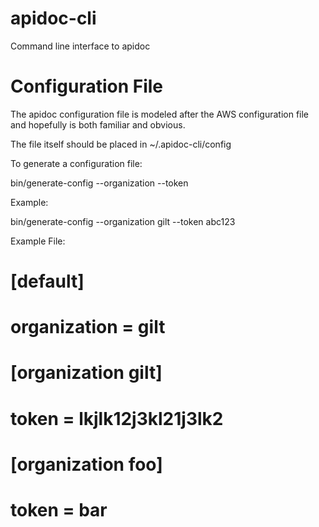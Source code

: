 # apidoc-cli
Command line interface to apidoc

# Configuration File

The apidoc configuration file is modeled after the AWS configuration
file and hopefully is both familiar and obvious.

The file itself should be placed in ~/.apidoc-cli/config

To generate a configuration file:

bin/generate-config --organization <organization name> --token <token>

Example:

  bin/generate-config --organization gilt --token abc123

Example File:

# [default]
# organization = gilt
# 
# [organization gilt]
# token = lkjlk12j3kl21j3lk2
#
# [organization foo]
# token = bar
